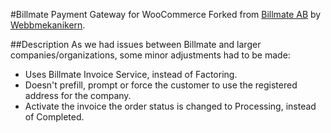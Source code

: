 #Billmate Payment Gateway for WooCommerce
Forked from [Billmate AB](https://github.com/Billmate/woocommerce) by [Webbmekanikern](http://www.webbmekanikern.se/).

##Description
As we had issues between Billmate and larger companies/organizations, some minor adjustments had to be made:

* Uses Billmate Invoice Service, instead of Factoring.
* Doesn't prefill, prompt or force the customer to use the registered address for the company.
* Activate the invoice the order status is changed to Processing, instead of Completed.
